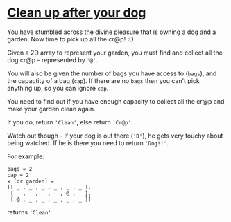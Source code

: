 # [Clean up after your dog](https://www.codewars.com/kata/clean-up-after-your-dog "https://www.codewars.com/kata/57faa6ff9610ce181b000028")

You have stumbled across the divine pleasure that is owning a dog and a garden. Now time to pick up all the cr@p! :D

Given a 2D array to represent your garden, you must find and collect all the dog cr@p - represented by `'@'`.

You will also be given the number of bags you have access to (`bags`), and the capactity of a bag (`cap`). If there are no `bags` then you
can't pick anything up, so you can ignore `cap`.

You need to find out if you have enough capacity to collect all the cr@p and make your garden clean again.

If you do, return `'Clean'`, else return `'Cr@p'`.

Watch out though - if your dog is out there (`'D'`), he gets very touchy about being watched. If he is there you need to return `'Dog!!'`.

For example:

```
bags = 2
cap = 2
x (or garden) =
[[ _ , _ , _ , _ , _ , _ ],
 [ _ , _ , _ , _ , @ , _ ],
 [ @ , _ , _ , _ , _ , _ ]]
```

returns `'Clean'`